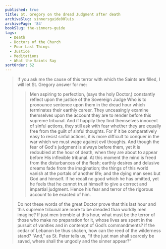 ```yaml
---
published: true
title: St. Gregory on the dread Judgment after death
archiveSlug: sinnersguide00luis
archivePage: '84'
bookSlug: the-sinners-guide
tags:
  - Death
  - Doctors of the Church
  - Four Last Things
  - Justice
  - Meditations
  - What the Saints Say
sortOrder: 52
---
```


> If you ask me the cause of this terror with which the Saints are filled, I will let St. Gregory answer for me:
> 
> > Men aspiring to perfection, (says the holy Doctor,) constantly reflect upon the justice of the Sovereign Judge Who is to pronounce sentence upon them in the dread hour which terminates their earthly career. They unceasingly examine themselves upon the account they are to render before this supreme tribunal. And if happily they find themselves innocent of sinful actions, they still ask with fear whether they are equally free from the guilt of sinful thoughts. For if it be comparatively easy to resist sinful actions, it is more difficult to conquer in the war which we must wage against evil thoughts. And though the fear of God's judgment is always before them, yet it is redoubled at the hour of death, when they are about to appear before His inflexible tribunal. At this moment the mind is freed from the disturbances of the flesh; earthly desires and delusive dreams fade from the imagination; the things of this world vanish at the portals of another life; and the dying man sees but God and himself. If he recall no good which he has omitted, yet he feels that he cannot trust himself to give a correct and impartial judgment. Hence his fear and terror of the rigorous account to be exacted of him.
> 
> Do not these words of the great Doctor prove that this last hour and this supreme tribunal are more to be dreaded than worldly men imagine? If just men tremble at this hour, what must be the terror of those who make no preparation for it, whose lives are spent in the pursuit of vanities and in contempt of God’s commandments? If the cedar of Lebanon be thus shaken, how can the reed of the wilderness stand? “And,” as St. Peter tells us, “if the just man shall scarcely be saved, where shall the ungodly and the sinner appear?”